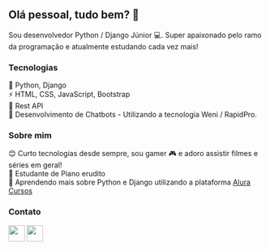 ## Olá pessoal, tudo bem? 👋

<!--
**bslindoso/bslindoso** is a ✨ _special_ ✨ repository because its `README.md` (this file) appears on your GitHub profile.
📫 [E-mail](mailto:brunolindoso@gmail.com)    💜 [LinkedIn](https://www.linkedin.com/in/brunolindosodev/)
-->

Sou desenvolvedor Python / Django Júnior 💻. Super apaixonado pelo ramo da programação e atualmente estudando cada vez mais!

### Tecnologias

🐍 Python, Django <br>
⚡ HTML, CSS, JavaScript, Bootstrap <br>
🎯 Rest API <br>
💬 Desenvolvimento de Chatbots - Utilizando a tecnologia Weni / RapidPro.

### Sobre mim
😊 Curto tecnologias desde sempre, sou gamer 🎮 e adoro assistir filmes e séries em geral! <br>
🎹 Estudante de Piano erudito <br>
🌱 Aprendendo mais sobre Python e Django utilizando a plataforma [Alura Cursos](https://www.alura.com.br/)

### Contato
<img src="https://i.imgur.com/wQwejTm.png" width="32" height="32" /> <img src="https://i.imgur.com/ZBmclJI.png" width="32" height="32" />

